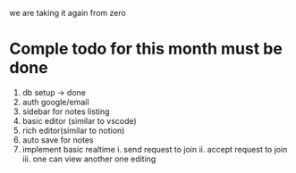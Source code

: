 we are taking it again from zero 
# Comple todo for this month must be done 
1. db setup -> done 
2. auth google/email
3. sidebar for notes listing 
4. basic editor (similar to vscode)
5. rich editor(similar to notion)
6. auto save for notes 
7. implement basic realtime
i. send request to join
ii. accept request to join 
iii. one can view another one editing 
